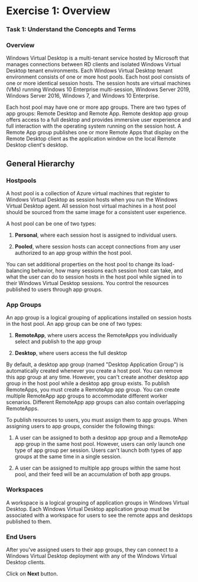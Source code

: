 # Exercise 1: Overview  


### **Task 1: Understand the Concepts and Terms**


### **Overview**

Windows Virtual Desktop is a multi-tenant service hosted by Microsoft that manages connections between RD clients and isolated Windows Virtual Desktop tenant environments. Each Windows Virtual Desktop tenant environment consists of one or more host pools. Each host pool consists of one or more identical session hosts. The session hosts are virtual machines (VMs) running Windows 10 Enterprise multi-session, Windows Server 2019, Windows Server 2016, Windows 7, and Windows 10 Enterprise. 

 

Each host pool may have one or more app groups. There are two types of app groups: Remote Desktop and Remote App. Remote desktop app group offers access to a full desktop and provides immersive user experience and full interaction with the operating system running on the session host. A Remote App group publishes one or more Remote Apps that display on the Remote Desktop client as the application window on the local Remote Desktop client's desktop. 

## **General Hierarchy**

### **Hostpools**

A host pool is a collection of Azure virtual machines that register to Windows Virtual Desktop as session hosts when you run the Windows Virtual Desktop agent. All session host virtual machines in a host pool should be sourced from the same image for a consistent user experience. 

A host pool can be one of two types: 

1. **Personal**, where each session host is assigned to individual users. 

2. **Pooled**, where session hosts can accept connections from any user authorized to an app group within the host pool. 

You can set additional properties on the host pool to change its load-balancing behavior, how many sessions each session host can take, and what the user can do to session hosts in the host pool while signed in to their Windows Virtual Desktop sessions. You control the resources published to users through app groups. 

### **App Groups**

An app group is a logical grouping of applications installed on session hosts in the host pool. An app group can be one of two types: 


1. **RemoteApp**, where users access the RemoteApps you individually select and publish to the app group 

2. **Desktop**, where users access the full desktop 

By default, a desktop app group (named "Desktop Application Group") is automatically created whenever you create a host pool. You can remove this app group at any time. However, you can't create another desktop app group in the host pool while a desktop app group exists. To publish RemoteApps, you must create a RemoteApp app group. You can create multiple RemoteApp app groups to accommodate different worker scenarios. Different RemoteApp app groups can also contain overlapping RemoteApps. 


To publish resources to users, you must assign them to app groups. When assigning users to app groups, consider the following things: 

 
1. A user can be assigned to both a desktop app group and a RemoteApp app group in the same host pool. However, users can only launch one type of app group per session. Users can't launch both types of app groups at the same time in a single session. 

2. A user can be assigned to multiple app groups within the same host pool, and their feed will be an accumulation of both app groups. 

### **Workspaces**

A workspace is a logical grouping of application groups in Windows Virtual Desktop. Each Windows Virtual Desktop application group must be associated with a workspace for users to see the remote apps and desktops published to them. 

### **End Users** 

After you've assigned users to their app groups, they can connect to a Windows Virtual Desktop deployment with any of the Windows Virtual Desktop clients. 

Click on **Next** button.
